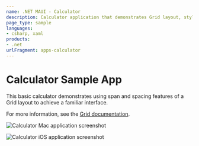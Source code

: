 ```yaml
---
name: .NET MAUI - Calculator
description: Calculator application that demonstrates Grid layout, styling, and event handling.
page_type: sample
languages:
- csharp, xaml
products:
- .net
urlFragment: apps-calculator
---
```


# Calculator Sample App

This basic calculator demonstrates using span and spacing features of a Grid layout to achieve a familiar interface.

For more information, see the [Grid documentation](https://docs.microsoft.com/dotnet/maui/user-interface/layouts/grid).

![Calculator Mac application screenshot](images/macos.png "Calculator application screenshot")

![Calculator iOS application screenshot](images/ios.png "Calculator application screenshot")
